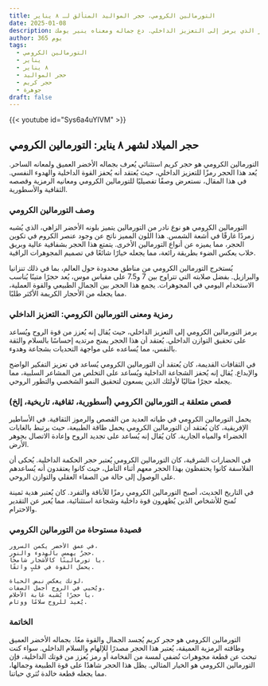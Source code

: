 ```yaml
---
title: التورمالين الكرومي، حجر المواليد المتألق لـ ٨ يناير
date: 2025-01-08
description: اشعر بأهمية التورمالين الكرومي، حجر المواليد لـ ٨ يناير الذي يرمز إلى التعزيز الداخلي. دع جماله ومعناه ينير يومك.
author: 365 يوم
tags:
  - التورمالين الكرومي
  - يناير
  - ٨ يناير
  - حجر المواليد
  - حجر كريم
  - جوهرة
draft: false
---
```


{{< youtube id="Sys6a4uYIVM" >}}

## حجر الميلاد لشهر ٨ يناير: التورمالين الكرومي

التورمالين الكرومي هو حجر كريم استثنائي يُعرف بجماله الأخضر العميق ولمعانه الساحر. يُعد هذا الحجر رمزًا للتعزيز الداخلي، حيث يُعتقد أنه يُحفز القوة الداخلية والهدوء النفسي. في هذا المقال، نستعرض وصفًا تفصيليًا للتورمالين الكرومي ومعانيه الرمزية وقصصه الثقافية والأسطورية.

### وصف التورمالين الكرومي

التورمالين الكرومي هو نوع نادر من التورمالين يتميز بلونه الأخضر الزاهي، الذي يُشبه زمردًا غارقًا في أشعة الشمس. هذا اللون المميز ناتج عن وجود عنصر الكروم في تكوين الحجر، مما يميزه عن أنواع التورمالين الأخرى. يتمتع هذا الحجر بشفافية عالية وبريق خلاب يعكس الضوء بطريقة رائعة، مما يجعله خيارًا شائعًا في تصميم المجوهرات الراقية.

يُستخرج التورمالين الكرومي من مناطق محدودة حول العالم، بما في ذلك تنزانيا والبرازيل. بفضل صلابته التي تتراوح بين 7 و7.5 على مقياس موس، يُعد حجرًا متينًا يُناسب الاستخدام اليومي في المجوهرات. يجمع هذا الحجر بين الجمال الطبيعي والقوة العملية، مما يجعله من الأحجار الكريمة الأكثر طلبًا.

### رمزية ومعنى التورمالين الكرومي: التعزيز الداخلي

يرمز التورمالين الكرومي إلى التعزيز الداخلي، حيث يُقال إنه يُعزز من قوة الروح ويُساعد على تحقيق التوازن الداخلي. يُعتقد أن هذا الحجر يمنح مرتديه إحساسًا بالسلام والثقة بالنفس، مما يُساعده على مواجهة التحديات بشجاعة وهدوء.

في الثقافات القديمة، كان يُعتقد أن التورمالين الكرومي يُساعد في تعزيز التفكير الواضح والإبداع. يُقال إنه يُحفز الشجاعة الداخلية ويُساعد على التخلص من المشاعر السلبية، مما يجعله حجرًا مثاليًا لأولئك الذين يسعون لتحقيق النمو الشخصي والتطور الروحي.

### قصص متعلقة بـ التورمالين الكرومي (أسطورية، ثقافية، تاريخية، إلخ)

يحمل التورمالين الكرومي في طياته العديد من القصص والرموز الثقافية. في الأساطير الإفريقية، كان يُعتقد أن التورمالين الكرومي يحمل طاقة الطبيعة، حيث يرتبط بالغابات الخضراء والمياه الجارية. كان يُقال إنه يُساعد على تجديد الروح وإعادة الاتصال بجوهر الأرض.

في الحضارات الشرقية، كان التورمالين الكرومي يُعتبر حجر الحكمة الداخلية. يُحكى أن الفلاسفة كانوا يحتفظون بهذا الحجر معهم أثناء التأمل، حيث كانوا يعتقدون أنه يُساعدهم على الوصول إلى حالة من الصفاء العقلي والتوازن الروحي.

في التاريخ الحديث، أصبح التورمالين الكرومي رمزًا للأناقة والتفرد. كان يُعتبر هدية ثمينة تُمنح للأشخاص الذين يُظهرون قوة داخلية وشجاعة استثنائية، مما يُعبر عن التقدير والاحترام.

### قصيدة مستوحاة من التورمالين الكرومي

```
في عمق الأخضر يكمن السرور،
حجرٌ يهمس بالهدوء والنور.
يا تورمالينًا كالأشجار شامخًا،
يحمل القوة في قلبٍ واثقًا.

لونك يعكس نبض الحياة،
ويُحيي في الروح أجمل الصفات.
يا حجرًا يُشبه غابة الأحلام،
يُعيد للروح سلامًا ووئام.
```

### الخاتمة

التورمالين الكرومي هو حجر كريم يُجسد الجمال والقوة معًا. بجماله الأخضر العميق وطاقته الرمزية العميقة، يُعتبر هذا الحجر مصدرًا للإلهام والسلام الداخلي. سواء كنت تبحث عن قطعة مجوهرات تُضفي لمسة من الفخامة أو رمز يُعزز من قوتك الداخلية، فإن التورمالين الكرومي هو الخيار المثالي. يظل هذا الحجر شاهدًا على قوة الطبيعة وجمالها، مما يجعله قطعة خالدة تُثري حياتنا.
